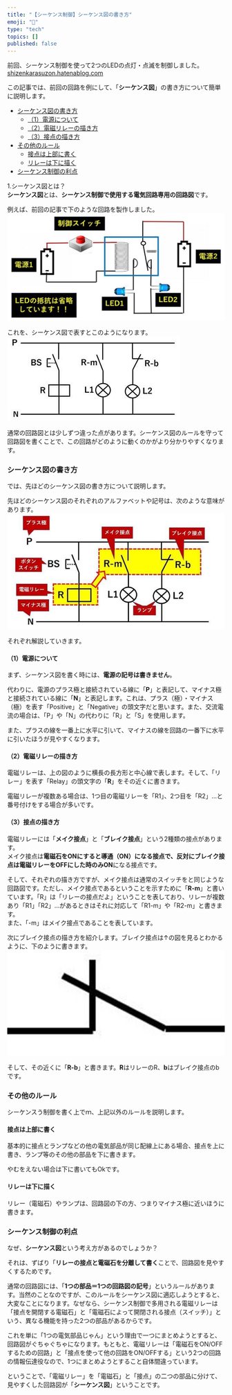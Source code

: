 ```yaml
---
title: "【シーケンス制御】シーケンス図の書き方"
emoji: "🤖"
type: "tech"
topics: []
published: false
---
```


前回、シーケンス制御を使って2つのLEDの点灯・点滅を制御しました。  
[shizenkarasuzon.hatenablog.com](https://shizenkarasuzon.hatenablog.com/entry/2018/12/09/135525)

  
この記事では、前回の回路を例にして、「**シーケンス図**」の書き方について簡単に説明します。

* [シーケンス図の書き方](#シーケンス図の書き方)  
   * [（1）電源について](#1電源について)  
   * [（2）電磁リレーの描き方](#2電磁リレーの描き方)  
   * [（3）接点の描き方](#3接点の描き方)
* [その他のルール](#その他のルール)  
   * [接点は上部に書く](#接点は上部に書く)  
   * [リレーは下に描く](#リレーは下に描く)
* [シーケンス制御の利点](#シーケンス制御の利点)

1.シーケンス図とは？  
**シーケンス図**とは、**シーケンス制御で使用する電気回路専用の回路図**です。

例えば、前回の記事で下のような回路を製作しました。  
![f:id:pythonjacascript:20181208174222j:plain:h300](/images/ppythonjacascript2018120820181208174222.jpg "f:id:pythonjacascript:20181208174222j:plain:h300")

これを、シーケンス図で表すとこのようになります。  
![f:id:pythonjacascript:20181215162619j:plain](/images/ppythonjacascript2018121520181215162619.jpg "f:id:pythonjacascript:20181215162619j:plain")

通常の回路図とは少しずつ違った点があります。シーケンス図のルールを守って回路図を書くことで、この回路がどのように動くのかがより分かりやすくなります。  
  
  
### シーケンス図の書き方

では、先ほどのシーケンス図の書き方について説明します。

先ほどのシーケンス図のそれぞれのアルファベットや記号は、次のような意味があります。  
![f:id:pythonjacascript:20181215162804j:plain](/images/ppythonjacascript2018121520181215162804.jpg "f:id:pythonjacascript:20181215162804j:plain")

  
それぞれ解説していきます。  
  
  
#### （1）電源について

まず、シーケンス図を書く時には、**電源の記号は書きません**。

  
代わりに、電源のプラス極と接続されている線に「**P**」と表記して、マイナス極と接続されている線に「**N**」と表記します。これは、プラス（極）・マイナス（極）を表す「Positive」と「Negative」の頭文字だと思います。また、交流電流の場合は、「P」や「N」の代わりに「R」と「S」を使用します。

  
また、プラスの線を一番上に水平に引いて、マイナスの線を回路の一番下に水平に引いたほうが見やすくなります。  
  
  
#### （2）電磁リレーの描き方

電磁リレーは、上の図のように横長の長方形と中心線で表します。そして、「リレー」を表す「Relay」の頭文字の「**R**」をその近くに書きます。

  
電磁リレーが複数ある場合は、1つ目の電磁リレーを「R1」、2つ目を「R2」...と番号付けをする場合が多いです。  
  
  
#### （3）接点の描き方

電磁リレーには「**メイク接点**」と「**ブレイク接点**」という2種類の接点があります。  
メイク接点は**電磁石をONにすると導通（ON）**になる接点で、反対にブレイク接点は**電磁リレーをOFFにした時のみON**になる接点です。

  
そして、それぞれの描き方ですが、メイク接点は通常のスイッチをと同じような回路図です。ただし、メイク接点であるということを示すために「**R-m**」と書いています。「R」は「リレーの接点だよ」ということを表しており、リレーが複数あり「R1」「R2」...があるときはそれに対応して「R1-m」や「R2-m」と書きます。  
また、「-m」はメイク接点であることを表しています。

  
次にブレイク接点の描き方を紹介します。ブレイク接点は↑の図を見るとわかるように、下のように書きます。  
![f:id:pythonjacascript:20181215165124j:plain:h100](/images/ppythonjacascript2018121520181215165124.jpg "f:id:pythonjacascript:20181215165124j:plain:h100")

そして、その近くに「**R-b**」と書きます。**R**はリレーのR、**b**はブレイク接点のbです。  
  
  
### その他のルール

シーケンスう制御を書く上でｍ、上記以外のルールを説明します。  
  
  
#### 接点は上部に書く

基本的に接点とランプなどの他の電気部品が同じ配線上にある場合、接点を上に書き、ランプ等のその他の部品を下に書きます。

やむをえない場合は下に書いてもOkです。  
  
  
#### リレーは下に描く

リレー（電磁石）やランプは、回路図の下の方、つまりマイナス極に近いほうに書きます。  
  
  
### シーケンス制御の利点

なぜ、**シーケンス図**という考え方があるのでしょうか？

それは、ずばり「**リレーの接点と電磁石を分離して書く**ことで、回路図を見やすくするためです。

  
通常の回路図には、「**1つの部品＝1つの回路図の記号**」というルールがあります。当然のことなのですが、このルールをシーケンス図に適応しようとすると、大変なことになります。なぜなら、シーケンス制御で多用される電磁リレーは「接点を開閉する電磁石」と「電磁石によって開閉される接点（スイッチ）」という、異なる機能を持った2つの部品があるからです。

  
これを単に「1つの電気部品じゃん」という理由で一つにまとめようとすると、回路図がぐちゃぐちゃになります。もともと、電磁リレーは「電磁石をON/OFFするための回路」と「接点を使って他の回路をON/OFFする」という2つの回路の情報伝達役なので、1つにまとめようとすること自体間違っています。

  
ということで、「電磁リレー」を「電磁石」と「接点」の二つの部品に分けて、見やすくした回路図が「**シーケンス図**」ということです。
